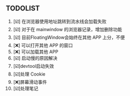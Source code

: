 ## TODOLIST

1. [☑️] 在浏览器使用地址跳转到流水线会加载失败
2. [☑️] 对于在 mainwindow 的浏览器记录，增加删除功能
3. [☑️] 目前FloatingWindow会始终在其他 APP 上分，不便
4. [❌] 可以打开其他 APP 的窗口
5. [❌] 可以加载其他 APP
6. [☑️] 启动慢的原因解决
7. [☑️]devtool启动失效
8. [☑️]处理 Cookie
9. [❌]屏幕滑动事件
10. [☑️]处理笔记
